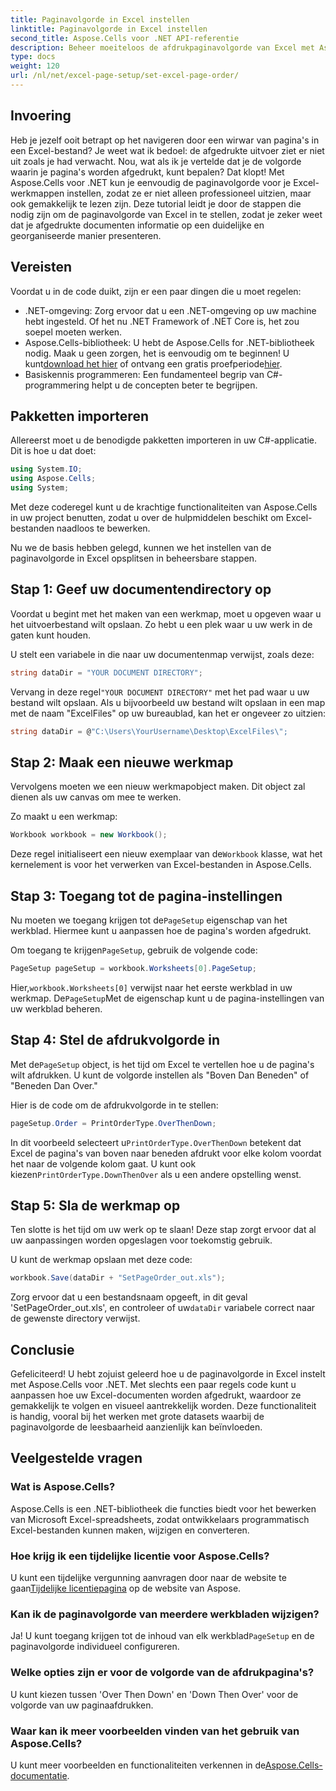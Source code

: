 ```yaml
---
title: Paginavolgorde in Excel instellen
linktitle: Paginavolgorde in Excel instellen
second_title: Aspose.Cells voor .NET API-referentie
description: Beheer moeiteloos de afdrukpaginavolgorde van Excel met Aspose.Cells voor .NET. Leer hoe u uw workflow kunt aanpassen in deze stapsgewijze handleiding.
type: docs
weight: 120
url: /nl/net/excel-page-setup/set-excel-page-order/
---
```

## Invoering

Heb je jezelf ooit betrapt op het navigeren door een wirwar van pagina's in een Excel-bestand? Je weet wat ik bedoel: de afgedrukte uitvoer ziet er niet uit zoals je had verwacht. Nou, wat als ik je vertelde dat je de volgorde waarin je pagina's worden afgedrukt, kunt bepalen? Dat klopt! Met Aspose.Cells voor .NET kun je eenvoudig de paginavolgorde voor je Excel-werkmappen instellen, zodat ze er niet alleen professioneel uitzien, maar ook gemakkelijk te lezen zijn. Deze tutorial leidt je door de stappen die nodig zijn om de paginavolgorde van Excel in te stellen, zodat je zeker weet dat je afgedrukte documenten informatie op een duidelijke en georganiseerde manier presenteren.

## Vereisten

Voordat u in de code duikt, zijn er een paar dingen die u moet regelen:

- .NET-omgeving: Zorg ervoor dat u een .NET-omgeving op uw machine hebt ingesteld. Of het nu .NET Framework of .NET Core is, het zou soepel moeten werken.
-  Aspose.Cells-bibliotheek: U hebt de Aspose.Cells for .NET-bibliotheek nodig. Maak u geen zorgen, het is eenvoudig om te beginnen! U kunt[download het hier](https://releases.aspose.com/cells/net/) of ontvang een gratis proefperiode[hier](https://releases.aspose.com/).
- Basiskennis programmeren: Een fundamenteel begrip van C#-programmering helpt u de concepten beter te begrijpen.

## Pakketten importeren

Allereerst moet u de benodigde pakketten importeren in uw C#-applicatie. Dit is hoe u dat doet:

```csharp
using System.IO;
using Aspose.Cells;
using System;
```

Met deze coderegel kunt u de krachtige functionaliteiten van Aspose.Cells in uw project benutten, zodat u over de hulpmiddelen beschikt om Excel-bestanden naadloos te bewerken.

Nu we de basis hebben gelegd, kunnen we het instellen van de paginavolgorde in Excel opsplitsen in beheersbare stappen.

## Stap 1: Geef uw documentendirectory op

Voordat u begint met het maken van een werkmap, moet u opgeven waar u het uitvoerbestand wilt opslaan. Zo hebt u een plek waar u uw werk in de gaten kunt houden. 

U stelt een variabele in die naar uw documentenmap verwijst, zoals deze:

```csharp
string dataDir = "YOUR DOCUMENT DIRECTORY";
```

 Vervang in deze regel`"YOUR DOCUMENT DIRECTORY"` met het pad waar u uw bestand wilt opslaan. Als u bijvoorbeeld uw bestand wilt opslaan in een map met de naam "ExcelFiles" op uw bureaublad, kan het er ongeveer zo uitzien:

```csharp
string dataDir = @"C:\Users\YourUsername\Desktop\ExcelFiles\";
```

## Stap 2: Maak een nieuwe werkmap


Vervolgens moeten we een nieuw werkmapobject maken. Dit object zal dienen als uw canvas om mee te werken.

Zo maakt u een werkmap:

```csharp
Workbook workbook = new Workbook();
```

 Deze regel initialiseert een nieuw exemplaar van de`Workbook` klasse, wat het kernelement is voor het verwerken van Excel-bestanden in Aspose.Cells.

## Stap 3: Toegang tot de pagina-instellingen


 Nu moeten we toegang krijgen tot de`PageSetup` eigenschap van het werkblad. Hiermee kunt u aanpassen hoe de pagina's worden afgedrukt.

 Om toegang te krijgen`PageSetup`, gebruik de volgende code:

```csharp
PageSetup pageSetup = workbook.Worksheets[0].PageSetup;
```

 Hier,`workbook.Worksheets[0]` verwijst naar het eerste werkblad in uw werkmap. De`PageSetup`Met de eigenschap kunt u de pagina-instellingen van uw werkblad beheren.

## Stap 4: Stel de afdrukvolgorde in


 Met de`PageSetup` object, is het tijd om Excel te vertellen hoe u de pagina's wilt afdrukken. U kunt de volgorde instellen als "Boven Dan Beneden" of "Beneden Dan Over."

Hier is de code om de afdrukvolgorde in te stellen:

```csharp
pageSetup.Order = PrintOrderType.OverThenDown;
```

 In dit voorbeeld selecteert u`PrintOrderType.OverThenDown` betekent dat Excel de pagina's van boven naar beneden afdrukt voor elke kolom voordat het naar de volgende kolom gaat. U kunt ook kiezen`PrintOrderType.DownThenOver` als u een andere opstelling wenst.

## Stap 5: Sla de werkmap op


Ten slotte is het tijd om uw werk op te slaan! Deze stap zorgt ervoor dat al uw aanpassingen worden opgeslagen voor toekomstig gebruik.

U kunt de werkmap opslaan met deze code:

```csharp
workbook.Save(dataDir + "SetPageOrder_out.xls");
```

 Zorg ervoor dat u een bestandsnaam opgeeft, in dit geval 'SetPageOrder_out.xls', en controleer of uw`dataDir` variabele correct naar de gewenste directory verwijst.

## Conclusie

Gefeliciteerd! U hebt zojuist geleerd hoe u de paginavolgorde in Excel instelt met Aspose.Cells voor .NET. Met slechts een paar regels code kunt u aanpassen hoe uw Excel-documenten worden afgedrukt, waardoor ze gemakkelijk te volgen en visueel aantrekkelijk worden. Deze functionaliteit is handig, vooral bij het werken met grote datasets waarbij de paginavolgorde de leesbaarheid aanzienlijk kan beïnvloeden. 

## Veelgestelde vragen

### Wat is Aspose.Cells?
Aspose.Cells is een .NET-bibliotheek die functies biedt voor het bewerken van Microsoft Excel-spreadsheets, zodat ontwikkelaars programmatisch Excel-bestanden kunnen maken, wijzigen en converteren.

### Hoe krijg ik een tijdelijke licentie voor Aspose.Cells?
 U kunt een tijdelijke vergunning aanvragen door naar de website te gaan[Tijdelijke licentiepagina](https://purchase.aspose.com/temporary-license/) op de website van Aspose.

### Kan ik de paginavolgorde van meerdere werkbladen wijzigen?
 Ja! U kunt toegang krijgen tot de inhoud van elk werkblad`PageSetup` en de paginavolgorde individueel configureren.

### Welke opties zijn er voor de volgorde van de afdrukpagina's?
U kunt kiezen tussen 'Over Then Down' en 'Down Then Over' voor de volgorde van uw paginaafdrukken.

### Waar kan ik meer voorbeelden vinden van het gebruik van Aspose.Cells?
 U kunt meer voorbeelden en functionaliteiten verkennen in de[Aspose.Cells-documentatie](https://reference.aspose.com/cells/net/).